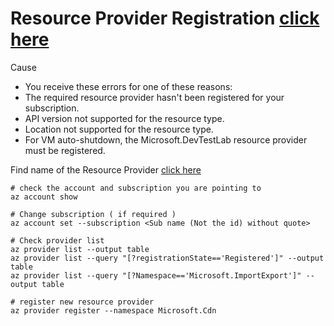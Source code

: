 
# Resource Provider Registration [click here](https://learn.microsoft.com/en-us/azure/azure-resource-manager/troubleshooting/error-register-resource-provider?tabs=azure-cli)

Cause
- You receive these errors for one of these reasons:
- The required resource provider hasn't been registered for your subscription.
- API version not supported for the resource type.
- Location not supported for the resource type.
- For VM auto-shutdown, the Microsoft.DevTestLab resource provider must be registered.

Find name of the Resource Provider [click here](https://learn.microsoft.com/en-us/azure/azure-resource-manager/management/azure-services-resource-providers)

```
# check the account and subscription you are pointing to
az account show

# Change subscription ( if required )
az account set --subscription <Sub name (Not the id) without quote>

# Check provider list
az provider list --output table
az provider list --query "[?registrationState=='Registered']" --output table
az provider list --query "[?Namespace=='Microsoft.ImportExport']" --output table

# register new resource provider
az provider register --namespace Microsoft.Cdn
```
